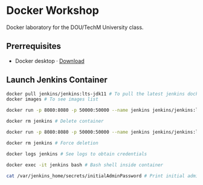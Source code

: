 # Docker Workshop

Docker laboratory for the DOU/TechM University class.

## Prerrequisites

+ Docker desktop · [Download](https://hub.docker.com/editions/community/docker-ce-desktop-mac)

## Launch Jenkins Container

```sh
docker pull jenkins/jenkins:lts-jdk11 # To pull the latest jenkins docker image
docker images # To see images list

docker run -p 8080:8080 -p 50000:50000 --name jenkins jenkins/jenkins:lts-jdk11 # Start container

docker rm jenkins # Delete container

docker run -p 8080:8080 -p 50000:50000 --name jenkins jenkins/jenkins:lts-jdk11 # Running in background

docker rm jenkins # Force deletion

docker logs jenkins # See logs to obtain credentials

docker exec -it jenkins bash # Bash shell inside container

cat /var/jenkins_home/secrets/initialAdminPassword # Print initial admin password for jenkins



```